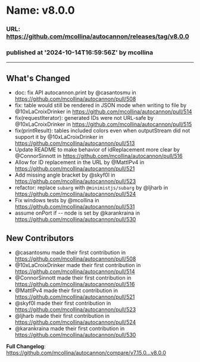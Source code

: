 # Name: v8.0.0 
### URL: https://github.com/mcollina/autocannon/releases/tag/v8.0.0
### published at '2024-10-14T16:59:56Z' by mcollina
---
## What's Changed
* doc: fix API autocannon.print by @casantosmu in https://github.com/mcollina/autocannon/pull/508
* fix: table would still be rendered in JSON mode when writing to file by @10xLaCroixDrinker in https://github.com/mcollina/autocannon/pull/514
* fix(requestIterator): generated IDs were not URL-safe by @10xLaCroixDrinker in https://github.com/mcollina/autocannon/pull/515
* fix(printResult): tables included colors even when outputStream did not support it by @10xLaCroixDrinker in https://github.com/mcollina/autocannon/pull/513
* Update README to make behavior of idReplacement more clear by @ConnorSinnott in https://github.com/mcollina/autocannon/pull/516
* Allow for ID replacement in the URL by @MattIPv4 in https://github.com/mcollina/autocannon/pull/521
* Add missing angle bracket by @skyf0l in https://github.com/mcollina/autocannon/pull/523
* refactor: replace `subarg` with `@minimistjs/subarg` by @ljharb in https://github.com/mcollina/autocannon/pull/524
* Fix windows tests by @mcollina in https://github.com/mcollina/autocannon/pull/531
* assume onPort if -- node is set by @karankraina in https://github.com/mcollina/autocannon/pull/530

## New Contributors
* @casantosmu made their first contribution in https://github.com/mcollina/autocannon/pull/508
* @10xLaCroixDrinker made their first contribution in https://github.com/mcollina/autocannon/pull/514
* @ConnorSinnott made their first contribution in https://github.com/mcollina/autocannon/pull/516
* @MattIPv4 made their first contribution in https://github.com/mcollina/autocannon/pull/521
* @skyf0l made their first contribution in https://github.com/mcollina/autocannon/pull/523
* @ljharb made their first contribution in https://github.com/mcollina/autocannon/pull/524
* @karankraina made their first contribution in https://github.com/mcollina/autocannon/pull/530

**Full Changelog**: https://github.com/mcollina/autocannon/compare/v7.15.0...v8.0.0
